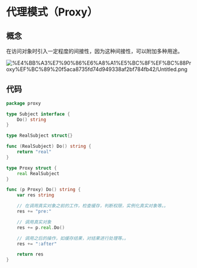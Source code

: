 # 代理模式（Proxy）

## 概念

在访问对象时引入一定程度的间接性，因为这种间接性，可以附加多种用途。

![%E4%BB%A3%E7%90%86%E6%A8%A1%E5%BC%8F%EF%BC%88Proxy%EF%BC%89%20f5aca8735fd74d949338af2bf784fb42/Untitled.png](%E4%BB%A3%E7%90%86%E6%A8%A1%E5%BC%8F%EF%BC%88Proxy%EF%BC%89%20f5aca8735fd74d949338af2bf784fb42/Untitled.png)

## 代码

```go
package proxy

type Subject interface {
	Do() string
}

type RealSubject struct{}

func (RealSubject) Do() string {
	return "real"
}

type Proxy struct {
	real RealSubject
}

func (p Proxy) Do() string {
	var res string

	// 在调用真实对象之前的工作，检查缓存，判断权限，实例化真实对象等。。
	res += "pre:"

	// 调用真实对象
	res += p.real.Do()

	// 调用之后的操作，如缓存结果，对结果进行处理等。。
	res += ":after"

	return res
}
```